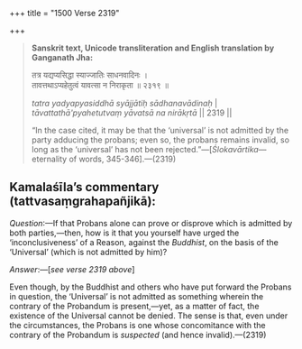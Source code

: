 +++
title = "1500 Verse 2319"

+++
> **Sanskrit text, Unicode transliteration and English translation by Ganganath Jha:** 
>
> तत्र यद्यप्यसिद्धा स्याज्जातिः साधनवादिनः ।  
> तावत्तथाऽप्यहेतुत्वं यावत्सा न निराकृता ॥ २३१९ ॥ 
>
> *tatra yadyapyasiddhā syājjātiḥ sādhanavādinaḥ* \|  
> *tāvattathā'pyahetutvaṃ yāvatsā na nirākṛtā* \|\| 2319 \|\| 
>
> “In the case cited, it may be that the ‘universal’ is not admitted by the party adducing the probans; even so, the probans remains invalid, so long as the ‘universal’ has not been rejected.”—[*Ślokavārtika*—eternality of words, 345-346].—(2319)



## Kamalaśīla’s commentary (tattvasaṃgrahapañjikā):

*Question*:—If that Probans alone can prove or disprove which is admitted by both parties,—then, how is it that you yourself have urged the ‘inconclusiveness’ of a Reason, against the *Buddhist*, on the basis of the ‘Universal’ (which is not admitted by him)?

*Answer*:—[*see verse 2319 above*]

Even though, by the Buddhist and others who have put forward the Probans in question, the ‘Universal’ is not admitted as something wherein the contrary of the Probandum is present,—yet, as a matter of fact, the existence of the Universal cannot be denied. The sense is that, even under the circumstances, the Probans is one whose concomitance with the contrary of the Probandum is *suspected* (and hence invalid).—(2319)


